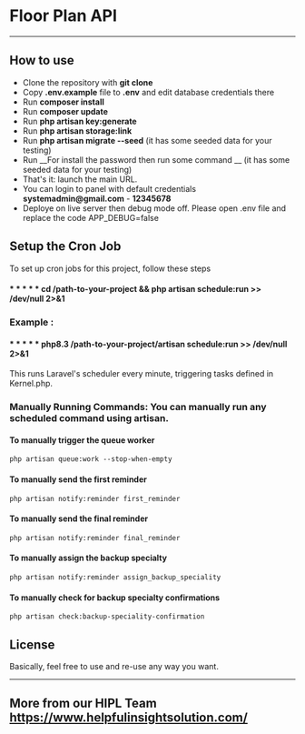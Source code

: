 # Floor Plan API

---

## How to use

- Clone the repository with __git clone__
- Copy __.env.example__ file to __.env__ and edit database credentials there
- Run __composer install__
- Run __composer update__
- Run __php artisan key:generate__
- Run __php artisan storage:link__
- Run __php artisan migrate --seed__ (it has some seeded data for your testing)
- Run __For install the password then run some command __ (it has some seeded data for your testing)
- That's it: launch the main URL. 
- You can login to panel with default credentials __systemadmin@gmail.com__ - __12345678__
- Deploye on live server then debug mode off. Please open .env file and replace the code APP_DEBUG=false

## Setup the Cron Job

   To set up cron jobs for this project, follow these steps

   #### * * * * * cd /path-to-your-project && php artisan schedule:run >> /dev/null 2>&1

  ### Example :

   #### * * * * * php8.3 /path-to-your-project/artisan schedule:run >> /dev/null 2>&1

   This runs Laravel's scheduler every minute, triggering tasks defined in Kernel.php.

   ### Manually Running Commands: You can manually run any scheduled command using artisan.

   #### To manually trigger the queue worker
    php artisan queue:work --stop-when-empty

   #### To manually send the first reminder
    php artisan notify:reminder first_reminder
   
   #### To manually send the final reminder
    php artisan notify:reminder final_reminder

   #### To manually assign the backup specialty
    php artisan notify:reminder assign_backup_speciality

   #### To manually check for backup specialty confirmations
    php artisan check:backup-speciality-confirmation



## License

Basically, feel free to use and re-use any way you want.

---

## More from our HIPL Team https://www.helpfulinsightsolution.com/
